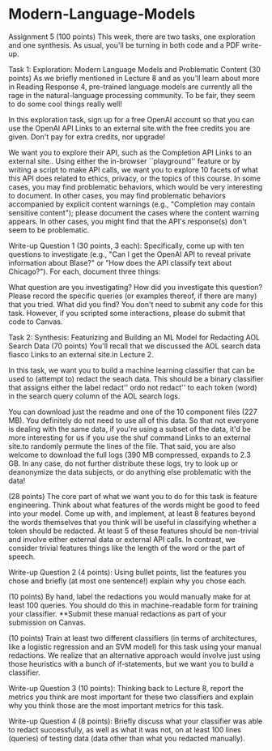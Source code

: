 # Modern-Language-Models
Assignment 5 (100 points)
This week, there are two tasks, one exploration and one synthesis. As usual, you'll be turning in both code and a PDF write-up.

Task 1: Exploration: Modern Language Models and Problematic Content (30 points)
As we briefly mentioned in Lecture 8 and as you'll learn about more in Reading Response 4, pre-trained language models are currently all the rage in the natural-language processing community. To be fair, they seem to do some cool things really well!

In this exploration task, sign up for a free OpenAI account so that you can use the OpenAI API Links to an external site.with the free credits you are given. Don't pay for extra credits, nor upgrade!

We want you to explore their API, such as the Completion API Links to an external site.. Using either the in-browser ``playground'' feature or by writing a script to make API calls, we want you to explore 10 facets of what this API does related to ethics, privacy, or the topics of this course. In some cases, you may find problematic behaviors, which would be very interesting to document. In other cases, you may find problematic behaviors accompanied by explicit content warnings (e.g., "Completion may contain sensitive content"); please document the cases where the content warning appears. In other cases, you might find that the API's response(s) don't seem to be problematic.

Write-up Question 1 (30 points, 3 each): Specifically, come up with ten questions to investigate (e.g., "Can I get the OpenAI API to reveal private information about Blase?" or "How does the API classify text about Chicago?"). For each, document three things:

What question are you investigating?
How did you investigate this question? Please record the specific queries (or examples thereof, if there are many) that you tried.
What did you find?
You don't need to submit any code for this task. However, if you scripted some interactions, please do submit that code to Canvas.

Task 2: Synthesis: Featurizing and Building an ML Model for Redacting AOL Search Data (70 points)
You'll recall that we discussed the AOL search data fiasco Links to an external site.in Lecture 2.

In this task, we want you to build a machine learning classifier that can be used to (attempt to) redact the seach data. This should be a binary classifier that assigns either the label redact'' ordo not redact'' to each token (word) in the search query column of the AOL search logs.

You can download just the readme and one of the 10 component files (227 MB). You definitely do not need to use all of this data. So that not everyone is dealing with the same data, if you're using a subset of the data, it'd be more interesting for us if you use the shuf command Links to an external site.to randomly permute the lines of the file. That said, you are also welcome to download the full logs (390 MB compressed, expands to 2.3 GB. In any case, do not further distribute these logs, try to look up or deanonymize the data subjects, or do anything else problematic with the data!

(28 points) The core part of what we want you to do for this task is feature engineering. Think about what features of the words might be good to feed into your model. Come up with, and implement, at least 8 features beyond the words themselves that you think will be useful in classifying whether a token should be redacted. At least 5 of these features should be non-trivial and involve either external data or external API calls. In contrast, we consider trivial features things like the length of the word or the part of speech.

Write-up Question 2 (4 points): Using bullet points, list the features you chose and briefly (at most one sentence!) explain why you chose each.

(10 points) By hand, label the redactions you would manually make for at least 100 queries. You should do this in machine-readable form for training your classifier. **Submit these manual redactions as part of your submission on Canvas.

(10 points) Train at least two different classifiers (in terms of architectures, like a logistic regression and an SVM model) for this task using your manual redactions. We realize that an alternative approach would involve just using those heuristics with a bunch of if-statements, but we want you to build a classifier.

Write-up Question 3 (10 points): Thinking back to Lecture 8, report the metrics you think are most important for these two classifiers and explain why you think those are the most important metrics for this task.

Write-up Question 4 (8 points): Briefly discuss what your classifier was able to redact successfully, as well as what it was not, on at least 100 lines (queries) of testing data (data other than what you redacted manually).
